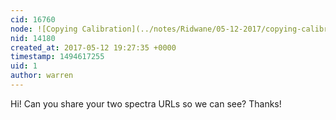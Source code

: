 ```yaml
---
cid: 16760
node: ![Copying Calibration](../notes/Ridwane/05-12-2017/copying-calibration)
nid: 14180
created_at: 2017-05-12 19:27:35 +0000
timestamp: 1494617255
uid: 1
author: warren
---
```


Hi! Can you share your two spectra URLs so we can see? Thanks!